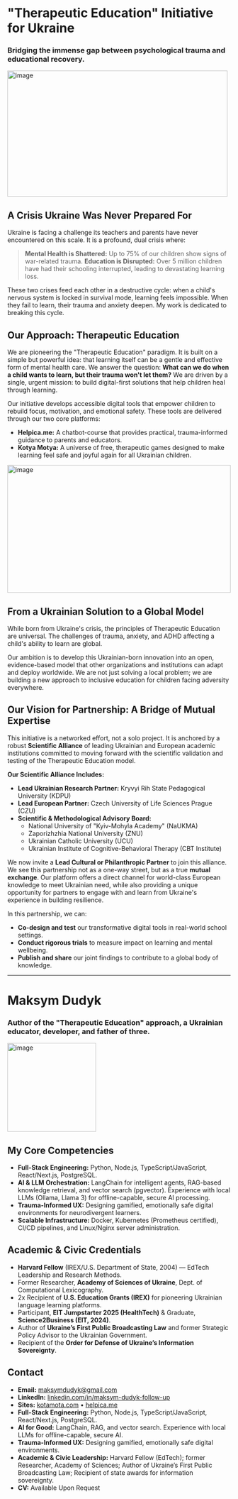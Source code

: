 # "Therapeutic Education" Initiative for Ukraine
### Bridging the immense gap between psychological trauma and educational recovery. 

<p align="left">
  <img width="497" height="284" alt="image" src="https://github.com/user-attachments/assets/38a75af5-e630-41a5-957a-6de07b6c8ec7" />  
</p>

## A Crisis Ukraine Was Never Prepared For
Ukraine is facing a challenge its teachers and parents have never encountered on this scale. It is a profound, dual crisis where:

> **Mental Health is Shattered:** Up to 75% of our children show signs of war-related trauma.
> **Education is Disrupted:** Over 5 million children have had their schooling interrupted, leading to devastating learning loss.

These two crises feed each other in a destructive cycle: when a child's nervous system is locked in survival mode, learning feels impossible. When they fail to learn, their trauma and anxiety deepen. My work is dedicated to breaking this cycle.

## Our Approach: Therapeutic Education
We are pioneering the "Therapeutic Education" paradigm. It is built on a simple but powerful idea: that learning itself can be a gentle and effective form of mental health care. We answer the question: **What can we do when a child wants to learn, but their trauma won't let them?** We are driven by a single, urgent mission: to build digital-first solutions that help children heal through learning.

Our initiative develops accessible digital tools that empower children to rebuild focus, motivation, and emotional safety. These tools are delivered through our two core platforms:
*   **Helpica.me:** A chatbot-course that provides practical, trauma-informed guidance to parents and educators.
*   **Kotya Motya:** A universe of free, therapeutic games designed to make learning feel safe and joyful again for all Ukrainian children.

<img width="504" height="288" alt="image" src="https://github.com/user-attachments/assets/6fea99cf-4ed9-4695-9cbf-1cdd5b627026" />

## From a Ukrainian Solution to a Global Model
While born from Ukraine's crisis, the principles of Therapeutic Education are universal. The challenges of trauma, anxiety, and ADHD affecting a child's ability to learn are global.

Our ambition is to develop this Ukrainian-born innovation into an open, evidence-based model that other organizations and institutions can adapt and deploy worldwide. We are not just solving a local problem; we are building a new approach to inclusive education for children facing adversity everywhere.

## Our Vision for Partnership: A Bridge of Mutual Expertise

This initiative is a networked effort, not a solo project. It is anchored by a robust **Scientific Alliance** of leading Ukrainian and European academic institutions committed to moving forward with the scientific validation and testing of the Therapeutic Education model.

**Our Scientific Alliance Includes:**
*   **Lead Ukrainian Research Partner:** Kryvyi Rih State Pedagogical University (KDPU)
*   **Lead European Partner:** Czech University of Life Sciences Prague (CZU)
*   **Scientific & Methodological Advisory Board:**
    *   National University of "Kyiv-Mohyla Academy" (NaUKMA)
    *   Zaporizhzhia National University (ZNU)
    *   Ukrainian Catholic University (UCU)
    *   Ukrainian Institute of Cognitive-Behavioral Therapy (CBT Institute)

We now invite a **Lead Cultural or Philanthropic Partner** to join this alliance. We see this partnership not as a one-way street, but as a true **mutual exchange**. Our platform offers a direct channel for world-class European knowledge to meet Ukrainian need, while also providing a unique opportunity for partners to engage with and learn from Ukraine's experience in building resilience.

In this partnership, we can:
*   **Co-design and test** our transformative digital tools in real-world school settings.
*   **Conduct rigorous trials** to measure impact on learning and mental wellbeing.
*   **Publish and share** our joint findings to contribute to a global body of knowledge.

---

# Maksym Dudyk
### Author of the "Therapeutic Education" approach, a Ukrainian educator, developer, and father of three.

<p align="left">
  <img width="200" height="200" alt="image" src="https://github.com/user-attachments/assets/b25810c6-ee3c-4326-8bca-b0cbe6d7cd9b" />
</p>

## My Core Competencies

*   **Full-Stack Engineering:** Python, Node.js, TypeScript/JavaScript, React/Next.js, PostgreSQL.
*   **AI & LLM Orchestration:** LangChain for intelligent agents, RAG-based knowledge retrieval, and vector search (pgvector). Experience with local LLMs (Ollama, Llama 3) for offline-capable, secure AI processing.
*   **Trauma-Informed UX:** Designing gamified, emotionally safe digital environments for neurodivergent learners.
*   **Scalable Infrastructure:** Docker, Kubernetes (Prometheus certified), CI/CD pipelines, and Linux/Nginx server administration.

## Academic & Civic Credentials

*   **Harvard Fellow** (IREX/U.S. Department of State, 2004) — EdTech Leadership and Research Methods.
*   Former Researcher, **Academy of Sciences of Ukraine**, Dept. of Computational Lexicography.
*   2x Recipient of **U.S. Education Grants (IREX)** for pioneering Ukrainian language learning platforms.
*   Participant, **EIT Jumpstarter 2025 (HealthTech)** & Graduate, **Science2Business (EIT, 2024)**.
*   Author of **Ukraine’s First Public Broadcasting Law** and former Strategic Policy Advisor to the Ukrainian Government.
*   Recipient of the **Order for Defense of Ukraine’s Information Sovereignty**.



## Contact

*   **Email:** maksymdudyk@gmail.com
*   **LinkedIn:** [linkedin.com/in/maksym-dudyk-follow-up](https://linkedin.com/in/maksym-dudyk-follow-up)
*   **Sites:** [kotamota.com](https://kotamota.com) • [helpica.me](https://helpica.me)
*   **Full-Stack Engineering:** Python, Node.js, TypeScript/JavaScript, React/Next.js, PostgreSQL.
*   **AI for Good:** LangChain, RAG, and vector search. Experience with local LLMs for offline-capable, secure AI.
*   **Trauma-Informed UX:** Designing gamified, emotionally safe digital environments.
*   **Academic & Civic Leadership:** Harvard Fellow (EdTech); former Researcher, Academy of Sciences; Author of Ukraine’s First Public Broadcasting Law; Recipient of state awards for information sovereignty.
*   **CV:** Available Upon Request
